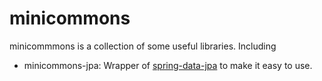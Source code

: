 # minicommons

minicommmons is a collection of some useful libraries. Including

* minicommons-jpa: Wrapper of [spring-data-jpa](http://projects.spring.io/spring-data-jpa/) to make it easy to use.